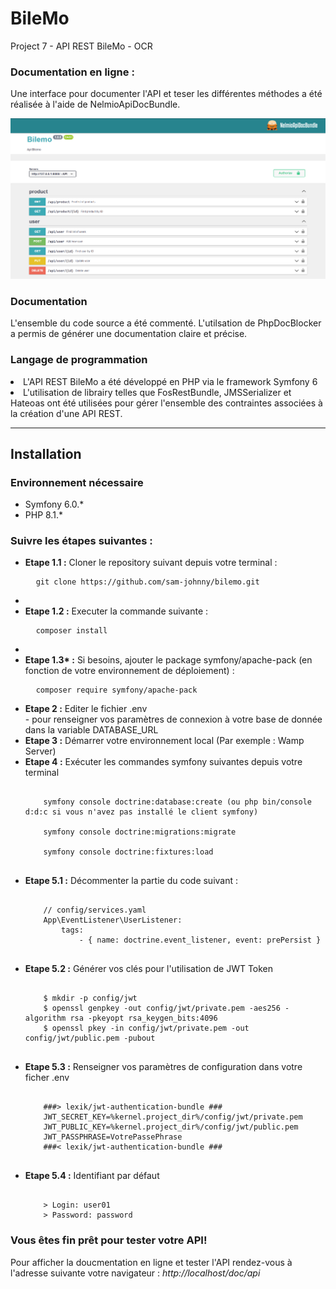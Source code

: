 # BileMo
Project 7 - API REST BileMo - OCR

<h3>Documentation en ligne :</h3>
<p>Une interface pour documenter l'API et teser les différentes méthodes a été réalisée à l'aide de NelmioApiDocBundle.</p>

![ScreenShot](https://github.com/sam-johnny/bilemo/blob/main/public/doc/apidoc.PNG)

<h3>Documentation</h3>
<p>L'ensemble du code source a été commenté. L'utilsation de PhpDocBlocker a permis de générer une documentation claire et précise.</p>

<h3>Langage de programmation</h3>

<ul>
</ul>
<li>L'API REST BileMo a été développé en PHP via le framework Symfony 6</li>
<li>L'utilisation de librairy telles que FosRestBundle, JMSSerializer et Hateoas ont été utilisées pour gérer l'ensemble des contraintes associées à la création d'une API REST.

<hr>
<h2>Installation</h2>
<h3>Environnement nécessaire</h3>
<ul>
  <li>Symfony 6.0.*</li>
  <li>PHP 8.1.*</li>
</ul>
<h3>Suivre les étapes suivantes :</h3>
<ul>
  <li><b>Etape 1.1 :</b> Cloner le repository suivant depuis votre terminal :</li>
  <pre>
  <code>git clone https://github.com/sam-johnny/bilemo.git</code></pre>     
  <li>
   <li><b>Etape 1.2 :</b> Executer la commande suivante :</li>
  <pre>
  <code>composer install</code></pre>     
  <li>
    <li><b>Etape 1.3* :</b> Si besoins, ajouter le package symfony/apache-pack (en fonction de votre environnement de déploiement) :</li>
  <pre>
  <code>composer require symfony/apache-pack</code></pre>     
  <li><b>Etape 2 :</b> Editer le fichier .env </li>
    - pour renseigner vos paramètres de connexion à votre base de donnée dans la variable DATABASE_URL
  <li><b>Etape 3 :</b> Démarrer votre environnement local (Par exemple : Wamp Server)</li>
  <li><b>Etape 4 :</b> Exécuter les commandes symfony suivantes depuis votre terminal</li>
  <pre><code>
    symfony console doctrine:database:create (ou php bin/console d:d:c si vous n'avez pas installé le client symfony)<br/>
    symfony console doctrine:migrations:migrate<br/>
    symfony console doctrine:fixtures:load 
  </code></pre>
  <li><b>Etape 5.1 :</b> Décommenter la partie du code suivant :</li>
  <pre><code>
    // config/services.yaml
    App\EventListener\UserListener:
        tags:
            - { name: doctrine.event_listener, event: prePersist }
  </code></pre>
<li><b>Etape 5.2 :</b> Générer vos clés pour l'utilisation de JWT Token</li>
  <pre><code>
    $ mkdir -p config/jwt
    $ openssl genpkey -out config/jwt/private.pem -aes256 -algorithm rsa -pkeyopt rsa_keygen_bits:4096
    $ openssl pkey -in config/jwt/private.pem -out config/jwt/public.pem -pubout
  </code></pre>
  <li><b>Etape 5.3 :</b> Renseigner vos paramètres de configuration dans votre ficher .env</li>
  <pre><code>
    ###> lexik/jwt-authentication-bundle ###
    JWT_SECRET_KEY=%kernel.project_dir%/config/jwt/private.pem
    JWT_PUBLIC_KEY=%kernel.project_dir%/config/jwt/public.pem
    JWT_PASSPHRASE=VotrePassePhrase
    ###< lexik/jwt-authentication-bundle ###
  </code></pre>
  <li><b>Etape 5.4 :</b> Identifiant par défaut </li>
  <pre><code>
    > Login: user01
    > Password: password
</code></pre>
</ul>

<h3>Vous êtes fin prêt pour tester votre API!</h3>
<p>Pour afficher la doucmentation en ligne et tester l'API rendez-vous à l'adresse suivante votre navigateur : <em>http://localhost/doc/api</em></p>